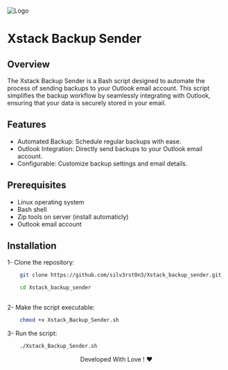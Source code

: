 
![Logo](https://dev-to-uploads.s3.amazonaws.com/uploads/articles/th5xamgrr6se0x5ro4g6.png)


# Xstack Backup Sender


## Overview
The Xstack Backup Sender is a Bash script designed to automate the process of sending backups to your Outlook email account. This script simplifies the backup workflow by seamlessly integrating with Outlook, ensuring that your data is securely stored in your email.


## Features

- Automated Backup: Schedule regular backups with ease.
- Outlook Integration: Directly send backups to your Outlook email account.
- Configurable: Customize backup settings and email details.

## Prerequisites

- Linux operating system
- Bash shell
- Zip tools on server (install automaticly)
- Outlook email account
## Installation

1- Clone the repository:

```bash
    git clone https://github.com/silv3rst0n3/Xstack_backup_sender.git

    cd Xstack_backup_sender
    
```

2- Make the script executable:


```bash
    chmod +x Xstack_Backup_Sender.sh
```

3- Run the script:


```bash
    ./Xstack_Backup_Sender.sh
```


<div align="center"> Developed With Love ! ❤️</div>
